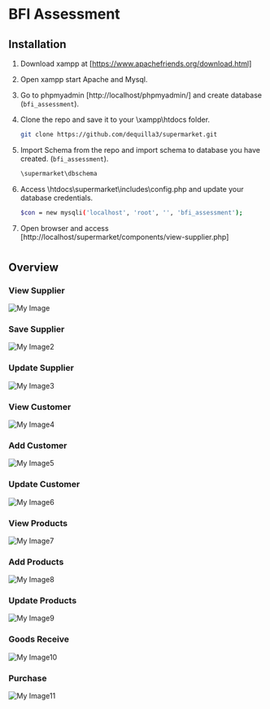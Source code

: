 # BFI Assessment

## Installation

1. Download xampp at [https://www.apachefriends.org/download.html]
2. Open xampp start Apache and Mysql.
3. Go to phpmyadmin [http://localhost/phpmyadmin/] and create database (`bfi_assessment`).
4. Clone the repo and save it to your \xampp\htdocs folder.

   ```sh
   git clone https://github.com/dequilla3/supermarket.git
   ```

5. Import Schema from the repo and import schema to database you have created. (`bfi_assessment`).

   ```sh
   \supermarket\dbschema
   ```

6. Access \htdocs\supermarket\includes\config.php and update your database credentials.

   ```sh
   $con = new mysqli('localhost', 'root', '', 'bfi_assessment');
   ```

7. Open browser and access [http://localhost/supermarket/components/view-supplier.php]

#

## Overview

### View Supplier

![My Image]([https://github.com/dequilla3/supermarket/blob/main/img/add_customer.PNG](https://github.com/dequilla3/supermarket/blob/main/img/view_suppliers.PNG))

### Save Supplier

![My Image2]([img\save_supplier.PNG](https://github.com/dequilla3/supermarket/blob/main/img/save_supplier.PNG))

### Update Supplier

![My Image3]([img\update_supplier.PNG](https://github.com/dequilla3/supermarket/blob/main/img/update_supplier.PNG))

### View Customer

![My Image4]([img\view_customer.PNG](https://github.com/dequilla3/supermarket/blob/main/img/view_customer.PNG))

### Add Customer

![My Image5]([img\add_customer.PNG](https://github.com/dequilla3/supermarket/blob/main/img/add_customer.PNG))

### Update Customer

![My Image6]([img\update_customer.PNG](https://github.com/dequilla3/supermarket/blob/main/img/update_customer.PNG))

### View Products

![My Image7]([img\view_products.PNG](https://github.com/dequilla3/supermarket/blob/main/img/view_products.PNG))

### Add Products

![My Image8]([img\add_product.PNG](https://github.com/dequilla3/supermarket/blob/main/img/add_product.PNG))

### Update Products

![My Image9]([img\update_product.PNG](https://github.com/dequilla3/supermarket/blob/main/img/update_product.PNG))

### Goods Receive

![My Image10]([img\gr.PNG](https://github.com/dequilla3/supermarket/blob/main/img/gr.PNG))

### Purchase

![My Image11]([img\purch.PNG](https://github.com/dequilla3/supermarket/blob/main/img/purch.PNG))
